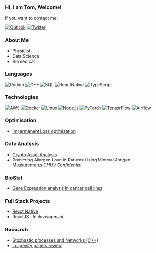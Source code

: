 ### Hi, I am Tom, Welcome!

If you want to contact me:

[![Outlook](https://img.shields.io/badge/-Outlook-0078D4?style=flat&logo=Microsoft-Outlook&logoColor=white)](mailto:supertom02@hotmail.com)
[![Twitter](https://img.shields.io/badge/twitter-%231DA1F2.svg)](https://twitter.com/0xFreakyFranky)

### About Me

- Physicist
- Data Science
- Biomedical

### Languages

![Python](https://img.shields.io/badge/-Python-000?&logo=Python)
![C++](https://img.shields.io/badge/-C++-000?&logo=c%2b%2b&logoColor=00599C)
![SQL](https://img.shields.io/badge/-SQL-000?&logo=MySQL)
![ReactNative](https://img.shields.io/badge/-React-000?&logo=React)
![TypeScript](https://img.shields.io/badge/-TypeScript-000?&logo=TypeScript)

### Technologies

![AWS](https://img.shields.io/badge/-AWS-000?&logo=Amazon-AWS&logoColor=F90)
![Docker](https://img.shields.io/badge/-Docker-000?&logo=Docker)
![Linux](https://img.shields.io/badge/-Linux-000?&logo=Linux)
![Node.js](https://img.shields.io/badge/-Node.js-000?&logo=node.js)
![PyTorch](https://img.shields.io/badge/-PyTorch-000?&logo=PyTorch)
![TensorFlow](https://img.shields.io/badge/-TensorFlow-000?&logo=TensorFlow)
![Airflow](https://img.shields.io/badge/-Airflow-000?&logo=ApacheAirflow)

### Optimisation

- [Impermanent Loss optimisation](https://app.hubspot.com/documents/7219152/view/252435496?accessId=98628a)

### Data Analysis

-  [Crypto Asset Analysis](https://swissborg.com/blog/forecast-bitcoin-price-hourly-asset-analysis)
-  Predicting Allergen Load in Patients Using Minimal Antigen Measurements *CHUV Confidential*

### BioStat

- [Gene Expression analysis in cancer cell lines](https://github.com/FrankyDBravo/omicAnalysis)

### Full Stack Projects

- [React Native](https://www.gprinciples.com/apotheca/) 
- ReactJS : *In development*

### Research

- [Stochastic processes and Networks (C++)](https://github.com/FrankyDBravo/OptimizationLongRangeConnection/blob/master/MasterThesis.pdf) 
- [Longevity papers review](https://www.gprinciples.com/) 

